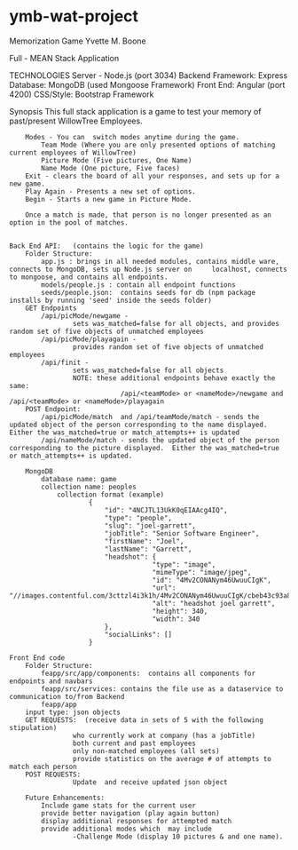 # ymb-wat-project

Memorization Game
Yvette M. Boone

Full - MEAN Stack Application

TECHNOLOGIES
Server - Node.js (port 3034)
Backend Framework:  Express
Database:  MongoDB (used Mongoose Framework)
Front End: Angular (port 4200)
CSS/Style: Bootstrap Framework


Synopsis
This full stack application is a game to test your memory of past/present WillowTree Employees.  

        Modes - You can  switch modes anytime during the game.
            Team Mode (Where you are only presented options of matching current employees of WillowTree)
            Picture Mode (Five pictures, One Name)
            Name Mode (One picture, Five faces)
        Exit - clears the board of all your responses, and sets up for a new game.
        Play Again - Presents a new set of options.
        Begin - Starts a new game in Picture Mode.

        Once a match is made, that person is no longer presented as an option in the pool of matches.


    Back End API:   (contains the logic for the game)
        Folder Structure:
            app.js : brings in all needed modules, contains middle ware, connects to MongoDB, sets up Node.js server on     localhost, connects to mongoose, and contains all endpoints.
            models/people.js : contain all endpoint functions
            seeds/people.json:  contains seeds for db (npm package installs by running 'seed' inside the seeds folder)
        GET Endpoints
            /api/picMode/newgame -
                    sets was_matched=false for all objects, and provides random set of five objects of unmatched employees
            /api/picMode/playagain -
                    provides random set of five objects of unmatched employees
            /api/finit -
                    sets was_matched=false for all objects
                    NOTE: these additional endpoints behave exactly the same:
                                /api/<teamMode> or <nameMode>/newgame and /api/<teamMode> or <nameMode>/playagain
        POST Endpoint:
            /api/picMode/match  and /api/teamMode/match - sends the updated object of the person corresponding to the name displayed.  Either the was_matched=true or match_attempts++ is updated
            /api/nameMode/match - sends the updated object of the person corresponding to the picture displayed.  Either the was_matched=true or match_attempts++ is updated.

        MongoDB
            database name: game
            collection name: peoples
                collection format (example)
                        {
                            "id": "4NCJTL13UkK0qEIAAcg4IQ",
                            "type": "people",
                            "slug": "joel-garrett",
                            "jobTitle": "Senior Software Engineer",
                            "firstName": "Joel",
                            "lastName": "Garrett",
                            "headshot": {
                                        "type": "image",
                                        "mimeType": "image/jpeg",
                                        "id": "4Mv2CONANym46UwuuCIgK",
                                        "url": "//images.contentful.com/3cttzl4i3k1h/4Mv2CONANym46UwuuCIgK/cbeb43c93a843a43c07b1de9954795e2/headshot_joel_garrett.jpg",
                                        "alt": "headshot joel garrett",
                                        "height": 340,
                                        "width": 340
                            },
                            "socialLinks": []
                        }

    Front End code
        Folder Structure:
            feapp/src/app/components:  contains all components for endpoints and navbars
            feapp/src/services: contains the file use as a dataservice to communication to/from Backend
            feapp/app
        input type: json objects
        GET REQUESTS:  (receive data in sets of 5 with the following stipulation)
                    who currently work at company (has a jobTitle)
                    both current and past employees
                    only non-matched employees (all sets)
                    provide statistics on the average # of attempts to match each person
        POST REQUESTS:
                    Update  and receive updated json object

        Future Enhancements:
            Include game stats for the current user
            provide better navigation (play again button)
            display additional responses for attempted match
            provide additional modes which  may include
                    -Challenge Mode (display 10 pictures & and one name).
